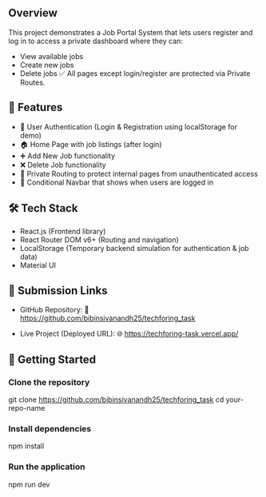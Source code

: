 ## Overview

This project demonstrates a Job Portal System that lets users register and log in to access a private dashboard where they can:

- View available jobs
- Create new jobs
- Delete jobs
✅ All pages except login/register are protected via Private Routes.

## 🚀 Features
- 🔐 User Authentication (Login & Registration using localStorage for demo)
- 🏠 Home Page with job listings (after login)
- ➕ Add New Job functionality
- ❌ Delete Job functionality
- 🚧 Private Routing to protect internal pages from unauthenticated access
- 🧭 Conditional Navbar that shows when users are logged in


## 🛠️ Tech Stack
- React.js (Frontend library)
- React Router DOM v6+ (Routing and navigation)
- LocalStorage (Temporary backend simulation for authentication & job data)
- Material UI

## 🚀 Submission Links
- GitHub Repository:
🔗 https://github.com/bibinsivanandh25/techforing_task

- Live Project (Deployed URL):
🌐 https://techforing-task.vercel.app/



## 🚀 Getting Started

### Clone the repository
git clone https://github.com/bibinsivanandh25/techforing_task
cd your-repo-name

### Install dependencies
npm install

### Run the application
npm run dev
